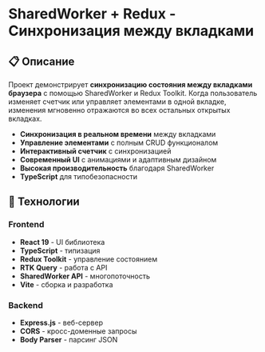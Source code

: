 # SharedWorker + Redux - Синхронизация между вкладками

## 📋 Описание

Проект демонстрирует **синхронизацию состояния между вкладками браузера** с помощью SharedWorker и Redux Toolkit. Когда пользователь изменяет счетчик или управляет элементами в одной вкладке, изменения мгновенно отражаются во всех остальных открытых вкладках.

-  **Синхронизация в реальном времени** между вкладками
-  **Управление элементами** с полным CRUD функционалом
-  **Интерактивный счетчик** с синхронизацией
-  **Современный UI** с анимациями и адаптивным дизайном
-  **Высокая производительность** благодаря SharedWorker
-  **TypeScript** для типобезопасности

## 🚀 Технологии

### Frontend

-  **React 19** - UI библиотека
-  **TypeScript** - типизация
-  **Redux Toolkit** - управление состоянием
-  **RTK Query** - работа с API
-  **SharedWorker API** - многопоточность
-  **Vite** - сборка и разработка

### Backend

-  **Express.js** - веб-сервер
-  **CORS** - кросс-доменные запросы
-  **Body Parser** - парсинг JSON


